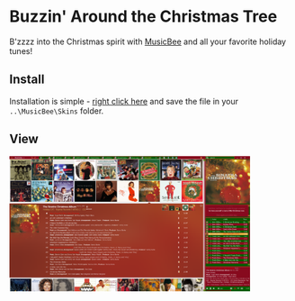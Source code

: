 # Buzzin' Around the Christmas Tree
B'zzzz into the Christmas spirit with [MusicBee](https://getmusicbee.com)
and all your favorite holiday tunes!

## Install
Installation is simple - [right click here](https://github.com/jerelhenderson/boombooms/blob/master/Buzzin'%20Around%20the%20Christmas%20Tree/Buzzin'%20Around%20the%20Christmas%20Tree.xmlc) and save the file in your `..\MusicBee\Skins` folder.

## View
[<img alt="MusicBee Holiday Album Covers" width="85%" src="https://raw.githubusercontent.com/jerelhenderson/boombooms/master/Buzzin'%20Around%20the%20Christmas%20Tree/BACT_preview.png" />](https://raw.githubusercontent.com/jerelhenderson/boombooms/master/Buzzin'%20Around%20the%20Christmas%20Tree/BACT_preview.png)
